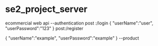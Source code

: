 # se2_project_server
ecommercial web
api
--authentication
post :/login
{
   "userName":"user",
    "userPassword":"123"
 }
 post:/register
 
 {
   "userName":"example",
    "userPassword":"example"
 }
 --product
 

